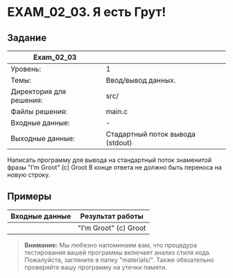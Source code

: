 # EXAM_02_03. Я есть Грут!

## Задание
| Exam_02_03 | |
| ------ | ------- |
| Уровень: | 1 |
| Темы: | Ввод/вывод данных. |
| Директория для решения: | src/ |
| Файлы решения: | main.c |
| Входные данные: | - |
| Выходные данные: | Стадартный поток вывода (stdout) |

Написать программу для вывода на стандартный поток знаменитой фразы "I'm Groot" (c) Groot
В конце ответа не должно быть переноса на новую строку.

## Примеры

| Входные данные | Результат работы |
| ------ | ------ |
| | "I'm Groot" (c) Groot |

> **Внимание:** Мы любезно напоминаем вам, что процедура тестирования вашей программы включает анализ стиля кода. Пожалуйста, загляните в папку "materials/". Также обязательно проверяйте вашу программу на утечки памяти.
